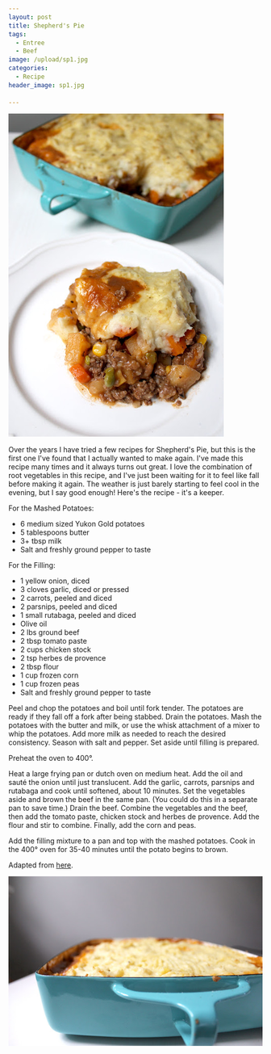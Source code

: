 ```yaml
---
layout: post
title: Shepherd's Pie
tags:
  - Entree
  - Beef
image: /upload/sp1.jpg
categories:
  - Recipe
header_image: sp1.jpg

---
```


![Image of Shepherd's Pie.](/upload/sp1.jpg)

Over the years I have tried a few recipes for Shepherd's Pie, but this is the first one I've found that I actually wanted to make again. I've made this recipe many times and it always turns out great. I love the combination of root vegetables in this recipe, and I've just been waiting for it to feel like fall before making it again. The weather is just barely starting to feel cool in the evening, but I say good enough! Here's the recipe - it's a keeper.  
  

For the Mashed Potatoes:  

- 6 medium sized Yukon Gold potatoes  
- 5 tablespoons butter  
- 3+ tbsp milk  
- Salt and freshly ground pepper to taste  
  
For the Filling:  

- 1 yellow onion, diced  
- 3 cloves garlic, diced or pressed  
- 2 carrots, peeled and diced  
- 2 parsnips, peeled and diced  
- 1 small rutabaga, peeled and diced  
- Olive oil  
- 2 lbs ground beef  
- 2 tbsp tomato paste  
- 2 cups chicken stock  
- 2 tsp herbes de provence  
- 2 tbsp flour  
- 1 cup frozen corn  
- 1 cup frozen peas  
- Salt and freshly ground pepper to taste  
  
Peel and chop the potatoes and boil until fork tender. The potatoes are ready if they fall off a fork after being stabbed. Drain the potatoes. Mash the potatoes with the butter and milk, or use the whisk attachment of a mixer to whip the potatoes. Add more milk as needed to reach the desired consistency. Season with salt and pepper. Set aside until filling is prepared.  
  
Preheat the oven to 400°.  
  
Heat a large frying pan or dutch oven on medium heat. Add the oil and sauté the onion until just translucent. Add the garlic, carrots, parsnips and rutabaga and cook until softened, about 10 minutes. Set the vegetables aside and brown the beef in the same pan. (You could do this in a separate pan to save time.) Drain the beef. Combine the vegetables and the beef, then add the tomato paste, chicken stock and herbes de provence. Add the flour and stir to combine. Finally, add the corn and peas.  
  
Add the filling mixture to a pan and top with the mashed potatoes. Cook in the 400° oven for 35-40 minutes until the potato begins to brown.  
  
Adapted from [here](http://www.chrislovesjulia.com/2014/09/shepherds-pie-with-ground-beef-cottage-pie-i-guess.html).

![Image of Shepherd's Pie.](/upload/sp2.jpg)
